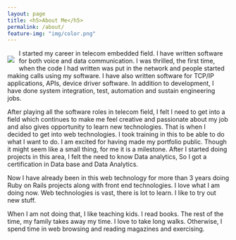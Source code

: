 ```yaml
---
layout: page
title: <h5>About Me</h5>
permalink: /about/
feature-img: "img/color.png"
---
```


<div class="boxed" style="width: 100%;">
	<p style="float: left; margin-right:10px;margin-bottom:10px"><img src="/img/index_1.jpg"/></p>
</div> 

<p style="text-align: left; margin-top:0;">
I started my career in telecom embedded field. I have written software for both voice and data communication. I was thrilled, the first time, when the code I had written was put in the network and people started making calls using my software. I have also written software for TCP/IP applications, APIs, device driver software. In addition to development, I have done system integration, test, automation and sustain engineering jobs.
</p>
<p>
After playing all the software roles in telecom field, I felt I need to get into a field which continues to make me feel creative and passionate about my job and also gives opportunity to learn new technologies. That is when I decided to get into web technologies. I took training in this to be able to do what I want to do. I am excited for having made my portfolio public. Though it might seem like a small thing, for me it is a milestone. After I started doing projects in this area, I felt the need to know Data analytics, So I got a certification in Data base and Data Analytics. 

Now I have already been in this web technology for more than 3 years doing Ruby on Rails projects along with front end technologies. I love what I am doing now. 
Web technologies is vast, there is lot to learn. I like to try out new stuff. 
</p>

<p>
When I am not doing that, I like teaching kids. I read books. The rest of the time, my family takes away my time. I love to take long walks. Otherwise, I spend time in web browsing and reading magazines and exercising.
</p>